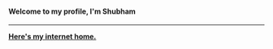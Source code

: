 #### Welcome to my profile, I'm Shubham 

---


[<b>Here's my internet home.</b>][website] <br>






[website]: https://thatshubham.com/contact
